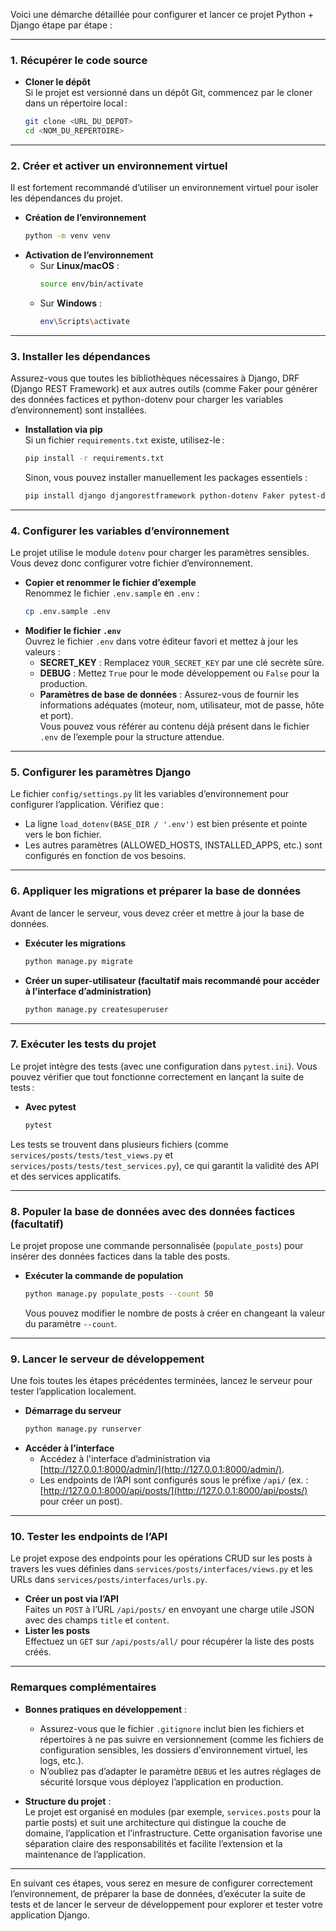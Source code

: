 Voici une démarche détaillée pour configurer et lancer ce projet Python + Django étape par étape :

---

### 1. Récupérer le code source

- **Cloner le dépôt**  
  Si le projet est versionné dans un dépôt Git, commencez par le cloner dans un répertoire local :  
  ```bash
  git clone <URL_DU_DEPOT>
  cd <NOM_DU_REPERTOIRE>
  ```

---

### 2. Créer et activer un environnement virtuel

Il est fortement recommandé d’utiliser un environnement virtuel pour isoler les dépendances du projet.

- **Création de l’environnement**  
  ```bash
  python -m venv venv
  ```
- **Activation de l’environnement**  
  - Sur **Linux/macOS** :
    ```bash
    source env/bin/activate
    ```
  - Sur **Windows** :
    ```bash
    env\Scripts\activate
    ```

---

### 3. Installer les dépendances

Assurez-vous que toutes les bibliothèques nécessaires à Django, DRF (Django REST Framework) et aux autres outils (comme Faker pour générer des données factices et python-dotenv pour charger les variables d’environnement) sont installées.

- **Installation via pip**  
  Si un fichier `requirements.txt` existe, utilisez-le :
  ```bash
  pip install -r requirements.txt
  ```
  Sinon, vous pouvez installer manuellement les packages essentiels :
  ```bash
  pip install django djangorestframework python-dotenv Faker pytest-django
  ```

---

### 4. Configurer les variables d’environnement

Le projet utilise le module `dotenv` pour charger les paramètres sensibles. Vous devez donc configurer votre fichier d’environnement.

- **Copier et renommer le fichier d’exemple**  
  Renommez le fichier `.env.sample` en `.env` :
  ```bash
  cp .env.sample .env
  ```
- **Modifier le fichier `.env`**  
  Ouvrez le fichier `.env` dans votre éditeur favori et mettez à jour les valeurs :
  - **SECRET_KEY** : Remplacez `YOUR_SECRET_KEY` par une clé secrète sûre.
  - **DEBUG** : Mettez `True` pour le mode développement ou `False` pour la production.
  - **Paramètres de base de données** : Assurez-vous de fournir les informations adéquates (moteur, nom, utilisateur, mot de passe, hôte et port).  
  Vous pouvez vous référer au contenu déjà présent dans le fichier `.env` de l’exemple pour la structure attendue.

---

### 5. Configurer les paramètres Django

Le fichier `config/settings.py` lit les variables d’environnement pour configurer l’application. Vérifiez que :
  
- La ligne `load_dotenv(BASE_DIR / '.env')` est bien présente et pointe vers le bon fichier.
- Les autres paramètres (ALLOWED_HOSTS, INSTALLED_APPS, etc.) sont configurés en fonction de vos besoins.

---

### 6. Appliquer les migrations et préparer la base de données

Avant de lancer le serveur, vous devez créer et mettre à jour la base de données.

- **Exécuter les migrations**  
  ```bash
  python manage.py migrate
  ```
- **Créer un super-utilisateur (facultatif mais recommandé pour accéder à l’interface d’administration)**  
  ```bash
  python manage.py createsuperuser
  ```

---

### 7. Exécuter les tests du projet

Le projet intègre des tests (avec une configuration dans `pytest.ini`). Vous pouvez vérifier que tout fonctionne correctement en lançant la suite de tests :

- **Avec pytest**  
  ```bash
  pytest
  ```
  
Les tests se trouvent dans plusieurs fichiers (comme `services/posts/tests/test_views.py` et `services/posts/tests/test_services.py`), ce qui garantit la validité des API et des services applicatifs.

---

### 8. Populer la base de données avec des données factices (facultatif)

Le projet propose une commande personnalisée (`populate_posts`) pour insérer des données factices dans la table des posts.

- **Exécuter la commande de population**  
  ```bash
  python manage.py populate_posts --count 50
  ```
  Vous pouvez modifier le nombre de posts à créer en changeant la valeur du paramètre `--count`.

---

### 9. Lancer le serveur de développement

Une fois toutes les étapes précédentes terminées, lancez le serveur pour tester l’application localement.

- **Démarrage du serveur**  
  ```bash
  python manage.py runserver
  ```
- **Accéder à l’interface**  
  - Accédez à l'interface d’administration via [http://127.0.0.1:8000/admin/](http://127.0.0.1:8000/admin/).
  - Les endpoints de l’API sont configurés sous le préfixe `/api/` (ex. : [http://127.0.0.1:8000/api/posts/](http://127.0.0.1:8000/api/posts/) pour créer un post).

---

### 10. Tester les endpoints de l’API

Le projet expose des endpoints pour les opérations CRUD sur les posts à travers les vues définies dans `services/posts/interfaces/views.py` et les URLs dans `services/posts/interfaces/urls.py`.

- **Créer un post via l’API**  
  Faites un `POST` à l’URL `/api/posts/` en envoyant une charge utile JSON avec des champs `title` et `content`.
- **Lister les posts**  
  Effectuez un `GET` sur `/api/posts/all/` pour récupérer la liste des posts créés.

---

### Remarques complémentaires

- **Bonnes pratiques en développement** :  
  - Assurez-vous que le fichier `.gitignore` inclut bien les fichiers et répertoires à ne pas suivre en versionnement (comme les fichiers de configuration sensibles, les dossiers d'environnement virtuel, les logs, etc.).
  - N’oubliez pas d’adapter le paramètre `DEBUG` et les autres réglages de sécurité lorsque vous déployez l’application en production.
  
- **Structure du projet** :  
  Le projet est organisé en modules (par exemple, `services.posts` pour la partie posts) et suit une architecture qui distingue la couche de domaine, l’application et l’infrastructure. Cette organisation favorise une séparation claire des responsabilités et facilite l’extension et la maintenance de l’application.

---

En suivant ces étapes, vous serez en mesure de configurer correctement l’environnement, de préparer la base de données, d’exécuter la suite de tests et de lancer le serveur de développement pour explorer et tester votre application Django.
